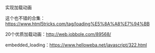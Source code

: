 
实现加载动画

这个也不错的合集：https://www.html5tricks.com/tag/loading%E5%8A%A8%E7%94%BB

20个优质加载动画：http://web.jobbole.com/89568/

embedded_loading：https://www.helloweba.net/javascript/322.html